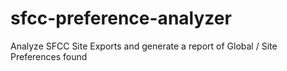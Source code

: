 # sfcc-preference-analyzer
Analyze SFCC Site Exports and generate a report of Global / Site Preferences found
